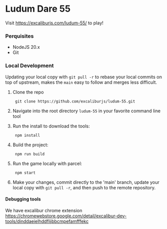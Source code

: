 # Ludum Dare 55

Visit https://excaliburjs.com/ludum-55/ to play!

### Perquisites

- NodeJS 20.x
- Git

### Local Development

Updating your local copy with `git pull -r` to rebase your local commits on top of upstream, makes the `main` easy to follow and merges less difficult.

1. Clone the repo

        git clone https://github.com/excaliburjs/ludum-55.git

2. Navigate into the root directory `ludum-55` in your favorite command line tool

3. Run the install to download the tools:

        npm install

4. Build the project:

        npm run build

5. Run the game locally with parcel:

        npm start

6. Make your changes, commit directly to the 'main' branch, update your local copy with `git pull -r`, and then push to the remote repository.

#### Debugging tools

We have excalibur chrome extension https://chromewebstore.google.com/detail/excalibur-dev-tools/dinddaeielhddflijbbcmpefamfffekc